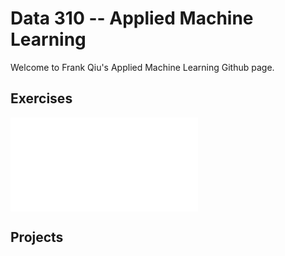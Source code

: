 # Data 310 -- Applied Machine Learning
Welcome to Frank Qiu's Applied Machine Learning Github page.

## Exercises
![Informal exercise 2.5](Exercise2.5.md)

## Projects
